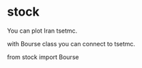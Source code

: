 # stock
You can plot Iran tsetmc.

with Bourse class you can connect to tsetmc.

from stock import Bourse


